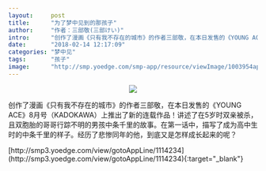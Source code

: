 ```yaml
---
layout:     post
title:      "为了梦中见到的那孩子"
author:     "作者：三部敬(三部けい)"
intro:      "创作了漫画《只有我不存在的城市》的作者三部敬，在本日发售的《YOUNG ACE》8月号（KADOKAWA）上推出了新的连载作品！讲述了在5岁时双亲被杀，且双胞胎的哥哥行踪不明的男孩中条千里的故事。在第一话中，描写了成为高中生时的中条千里的样子。经历了悲惨同年的他，到底又是怎样成长起来的呢？"
date:       "2018-02-14 12:17:09"
categories: "梦中见"
tags:       "孩子"
image:      "http://smp.yoedge.com/smp-app/resource/viewImage/1003954appline.png"
---
```

<div style="text-align: center">
<p><img src="http://smp.yoedge.com/smp-app/resource/viewImage/1003954appline.png"/></p>
</div>
<p class="post-meta">
<span>创作了漫画《只有我不存在的城市》的作者三部敬，在本日发售的《YOUNG ACE》8月号（KADOKAWA）上推出了新的连载作品！讲述了在5岁时双亲被杀，且双胞胎的哥哥行踪不明的男孩中条千里的故事。在第一话中，描写了成为高中生时的中条千里的样子。经历了悲惨同年的他，到底又是怎样成长起来的呢？</span>
</p>
[http://smp3.yoedge.com/view/gotoAppLine/1114234](http://smp3.yoedge.com/view/gotoAppLine/1114234){:target="_blank"}


